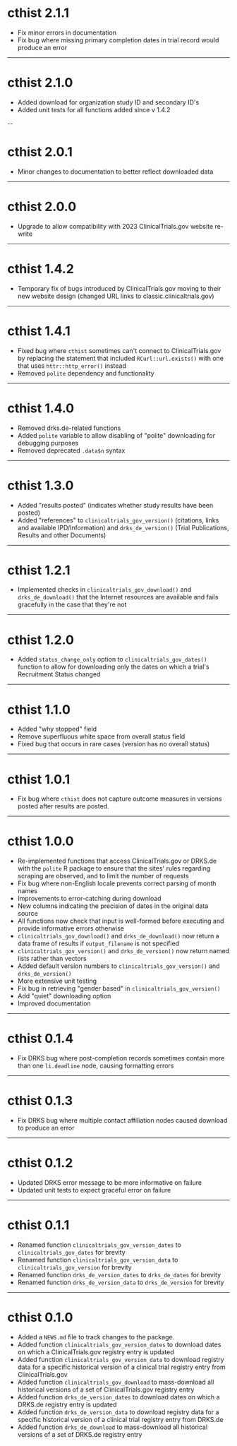 # cthist 2.1.1

* Fix minor errors in documentation
* Fix bug where missing primary completion dates in trial record would
  produce an error

---

# cthist 2.1.0

* Added download for organization study ID and secondary ID's
* Added unit tests for all functions added since v 1.4.2

--

# cthist 2.0.1

* Minor changes to documentation to better reflect downloaded data

---

# cthist 2.0.0

* Upgrade to allow compatibility with 2023 ClinicalTrials.gov website
  re-write

---

# cthist 1.4.2

* Temporary fix of bugs introduced by ClinicalTrials.gov moving to
  their new website design (changed URL links to
  classic.clinicaltrials.gov)

---

# cthist 1.4.1

* Fixed bug where `cthist` sometimes can't connect to
  ClinicalTrials.gov by replacing the statement that included
  `RCurl::url.exists()` with one that uses `httr::http_error()`
  instead
* Removed `polite` dependency and functionality

---

# cthist 1.4.0

* Removed drks.de-related functions
* Added `polite` variable to allow disabling of "polite" downloading
  for debugging purposes
* Removed deprecated `.data$n` syntax

---

# cthist 1.3.0

* Added "results posted" (indicates whether study results have been
  posted)
* Added "references" to `clinicaltrials_gov_version()` (citations,
  links and available IPD/Information) and `drks_de_version()` (Trial
  Publications, Results and other Documents)
  
---

# cthist 1.2.1

* Implemented checks in `clinicaltrials_gov_download()` and
  `drks_de_download()` that the Internet resources are available and
  fails gracefully in the case that they're not

---

# cthist 1.2.0

* Added `status_change_only` option to `clinicaltrials_gov_dates()`
  function to allow for downloading only the dates on which a trial's
  Recruitment Status changed

---

# cthist 1.1.0

* Added "why stopped" field
* Remove superfluous white space from overall status field
* Fixed bug that occurs in rare cases (version has no overall status)

---

# cthist 1.0.1

* Fix bug where `cthist` does not capture outcome measures in versions
  posted after results are posted.

---

# cthist 1.0.0

* Re-implemented functions that access ClinicalTrials.gov or DRKS.de
  with the `polite` R package to ensure that the sites' rules
  regarding scraping are observed, and to limit the number of requests
* Fix bug where non-English locale prevents correct parsing of month
  names
* Improvements to error-catching during download
* New columns indicating the precision of dates in the original data
  source
* All functions now check that input is well-formed before executing
  and provide informative errors otherwise
* `clinicaltrials_gov_download()` and `drks_de_download()` now return
  a data frame of results if `output_filename` is not specified
* `clinicaltrials_gov_version()` and `drks_de_version()` now return
  named lists rather than vectors
* Added default version numbers to `clinicaltrials_gov_version()` and
  `drks_de_version()`
* More extensive unit testing
* Fix bug in retrieving "gender based" in `clinicaltrials_gov_version()`
* Add "quiet" downloading option
* Improved documentation

---

# cthist 0.1.4

* Fix DRKS bug where post-completion records sometimes contain more
  than one `li.deadline` node, causing formatting errors

---

# cthist 0.1.3

* Fix DRKS bug where multiple contact affiliation nodes caused
  download to produce an error

---

# cthist 0.1.2

* Updated DRKS error message to be more informative on failure
* Updated unit tests to expect graceful error on failure

---

# cthist 0.1.1

* Renamed function `clinicaltrials_gov_version_dates` to
  `clinicaltrials_gov_dates` for brevity
* Renamed function `clinicaltrials_gov_version_data` to
  `clinicaltrials_gov_version` for brevity
* Renamed function `drks_de_version_dates` to
  `drks_de_dates` for brevity
* Renamed function `drks_de_version_data` to
  `drks_de_version` for brevity

---

# cthist 0.1.0

* Added a `NEWS.md` file to track changes to the package.
* Added function `clinicaltrials_gov_version_dates` to download dates
  on which a ClinicalTrials.gov registry entry is updated
* Added function `clinicaltrials_gov_version_data` to download
  registry data for a specific historical version of a clinical trial
  registry entry from ClinicalTrials.gov
* Added function `clinicaltrials_gov_download` to mass-download all
  historical versions of a set of ClinicalTrials.gov registry entry
* Added function `drks_de_version_dates` to download dates
  on which a DRKS.de registry entry is updated
* Added function `drks_de_version_data` to download
  registry data for a specific historical version of a clinical trial
  registry entry from DRKS.de
* Added function `drks_de_download` to mass-download all
  historical versions of a set of DRKS.de registry entry
